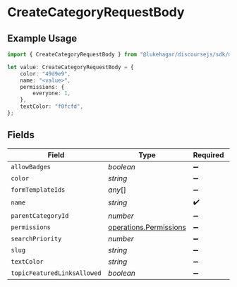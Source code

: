 # CreateCategoryRequestBody

## Example Usage

```typescript
import { CreateCategoryRequestBody } from "@lukehagar/discoursejs/sdk/models/operations";

let value: CreateCategoryRequestBody = {
    color: "49d9e9",
    name: "<value>",
    permissions: {
        everyone: 1,
    },
    textColor: "f0fcfd",
};
```

## Fields

| Field                                                                   | Type                                                                    | Required                                                                | Description                                                             | Example                                                                 |
| ----------------------------------------------------------------------- | ----------------------------------------------------------------------- | ----------------------------------------------------------------------- | ----------------------------------------------------------------------- | ----------------------------------------------------------------------- |
| `allowBadges`                                                           | *boolean*                                                               | :heavy_minus_sign:                                                      | N/A                                                                     |                                                                         |
| `color`                                                                 | *string*                                                                | :heavy_minus_sign:                                                      | N/A                                                                     | 49d9e9                                                                  |
| `formTemplateIds`                                                       | *any*[]                                                                 | :heavy_minus_sign:                                                      | N/A                                                                     |                                                                         |
| `name`                                                                  | *string*                                                                | :heavy_check_mark:                                                      | N/A                                                                     |                                                                         |
| `parentCategoryId`                                                      | *number*                                                                | :heavy_minus_sign:                                                      | N/A                                                                     |                                                                         |
| `permissions`                                                           | [operations.Permissions](../../../sdk/models/operations/permissions.md) | :heavy_minus_sign:                                                      | N/A                                                                     |                                                                         |
| `searchPriority`                                                        | *number*                                                                | :heavy_minus_sign:                                                      | N/A                                                                     |                                                                         |
| `slug`                                                                  | *string*                                                                | :heavy_minus_sign:                                                      | N/A                                                                     |                                                                         |
| `textColor`                                                             | *string*                                                                | :heavy_minus_sign:                                                      | N/A                                                                     | f0fcfd                                                                  |
| `topicFeaturedLinksAllowed`                                             | *boolean*                                                               | :heavy_minus_sign:                                                      | N/A                                                                     |                                                                         |